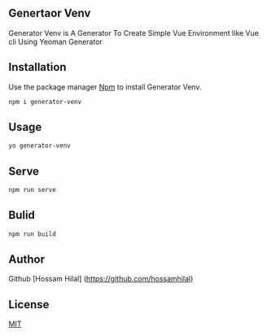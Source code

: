 ## Genertaor Venv
Generator Venv is A Generator To Create Simple Vue Environment like Vue cli Using Yeoman Generator 


## Installation

Use the package manager [Npm](https://www.npmjs.com/) to install Generator Venv.

```bash
npm i generator-venv
```

## Usage

```bash
yo generator-venv
```

## Serve

```bash
npm run serve 
```

## Bulid

```bash
npm run build 
```

## Author
Github [Hossam Hilal] (https://github.com/hossamhilal)

## License
[MIT](https://choosealicense.com/licenses/mit/)
